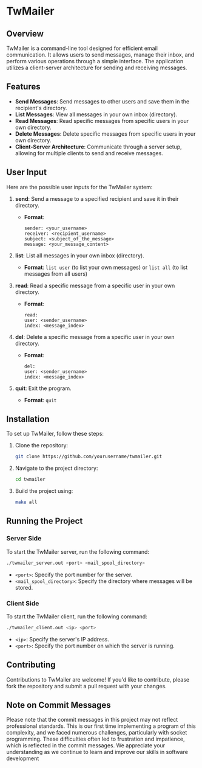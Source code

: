 
# TwMailer

## Overview
TwMailer is a command-line tool designed for efficient email communication. It allows users to send messages, manage their inbox, and perform various operations through a simple interface. The application utilizes a client-server architecture for sending and receiving messages.

## Features
- **Send Messages**: Send messages to other users and save them in the recipient's directory.
- **List Messages**: View all messages in your own inbox (directory).
- **Read Messages**: Read specific messages from specific users in your own directory.
- **Delete Messages**: Delete specific messages from specific users in your own directory.
- **Client-Server Architecture**: Communicate through a server setup, allowing for multiple clients to send and receive messages.

## User Input
Here are the possible user inputs for the TwMailer system:

1. **send**: Send a message to a specified recipient and save it in their directory.
   - **Format**:
     ```
     sender: <your_username>
     receiver: <recipient_username>
     subject: <subject_of_the_message>
     message: <your_message_content>
     ```
     
2. **list**: List all messages in your own inbox (directory).
   - **Format**: `list user` (to list your own messages) or `list all` (to list messages from all users)

3. **read**: Read a specific message from a specific user in your own directory.
   - **Format**:
     ```
     read:
     user: <sender_username>
     index: <message_index>
     ```

4. **del**: Delete a specific message from a specific user in your own directory.
   - **Format**:
     ```
     del:
     user: <sender_username>
     index: <message_index>
     ```

5. **quit**: Exit the program.
   - **Format**: `quit`

## Installation
To set up TwMailer, follow these steps:

1. Clone the repository:
   ```bash
   git clone https://github.com/yourusername/twmailer.git
   ```

2. Navigate to the project directory:
   ```bash
   cd twmailer
   ```

3. Build the project using:
   ```bash
   make all
   ```

## Running the Project

### Server Side
To start the TwMailer server, run the following command:
```bash
./twmailer_server.out <port> <mail_spool_directory>
```
- `<port>`: Specify the port number for the server.
- `<mail_spool_directory>`: Specify the directory where messages will be stored.

### Client Side
To start the TwMailer client, run the following command:
```bash
./twmailer_client.out <ip> <port>
```
- `<ip>`: Specify the server's IP address.
- `<port>`: Specify the port number on which the server is running.

## Contributing
Contributions to TwMailer are welcome! If you'd like to contribute, please fork the repository and submit a pull request with your changes.

## Note on Commit Messages
Please note that the commit messages in this project may not reflect professional standards. This is our first time implementing a program of this complexity, and we faced numerous challenges, particularly with socket programming. These difficulties often led to frustration and impatience, which is reflected in the commit messages. We appreciate your understanding as we continue to learn and improve our skills in software development 
